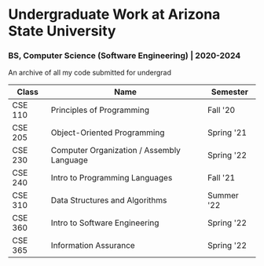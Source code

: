 # Undergraduate Work at Arizona State University
### BS, Computer Science (Software Engineering) | 2020-2024

An archive of all my code submitted for undergrad

| Class   | Name                                      | Semester   |
|---------|-------------------------------------------|------------|
| CSE 110 | Principles of Programming                 | Fall '20   |
| CSE 205 | Object-Oriented Programming               | Spring '21 |
| CSE 230 | Computer Organization / Assembly Language | Spring '22 |
| CSE 240 | Intro to Programming Languages            | Fall '21   |
| CSE 310 | Data Structures and Algorithms            | Summer '22 |
| CSE 360 | Intro to Software Engineering             | Spring '22 |
| CSE 365 | Information Assurance                     | Spring '22 |